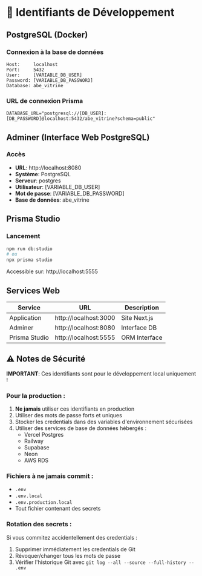 # 🔐 Identifiants de Développement

## PostgreSQL (Docker)

### Connexion à la base de données
```
Host:     localhost
Port:     5432
User:     [VARIABLE_DB_USER]
Password: [VARIABLE_DB_PASSWORD]
Database: abe_vitrine
```

### URL de connexion Prisma
```
DATABASE_URL="postgresql://[DB_USER]:[DB_PASSWORD]@localhost:5432/abe_vitrine?schema=public"
```

## Adminer (Interface Web PostgreSQL)

### Accès
- **URL**: http://localhost:8080
- **Système**: PostgreSQL
- **Serveur**: postgres
- **Utilisateur**: [VARIABLE_DB_USER]
- **Mot de passe**: [VARIABLE_DB_PASSWORD]
- **Base de données**: abe_vitrine

## Prisma Studio

### Lancement
```bash
npm run db:studio
# ou
npx prisma studio
```

Accessible sur: http://localhost:5555

## Services Web

| Service | URL | Description |
|---------|-----|-------------|
| Application | http://localhost:3000 | Site Next.js |
| Adminer | http://localhost:8080 | Interface DB |
| Prisma Studio | http://localhost:5555 | ORM Interface |

## ⚠️ Notes de Sécurité

**IMPORTANT**: Ces identifiants sont pour le développement local uniquement !

### Pour la production :
1. **Ne jamais** utiliser ces identifiants en production
2. Utiliser des mots de passe forts et uniques
3. Stocker les credentials dans des variables d'environnement sécurisées
4. Utiliser des services de base de données hébergés :
   - Vercel Postgres
   - Railway
   - Supabase
   - Neon
   - AWS RDS

### Fichiers à ne jamais commit :
- `.env`
- `.env.local`
- `.env.production.local`
- Tout fichier contenant des secrets

### Rotation des secrets :
Si vous commitez accidentellement des credentials :
1. Supprimer immédiatement les credentials de Git
2. Révoquer/changer tous les mots de passe
3. Vérifier l'historique Git avec `git log --all --source --full-history -- .env`




